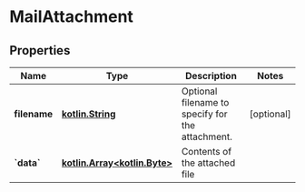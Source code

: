 # MailAttachment

## Properties
Name | Type | Description | Notes
------------ | ------------- | ------------- | -------------
**filename** | [**kotlin.String**](.md) | Optional filename to specify for the attachment. |  [optional]
**&#x60;data&#x60;** | [**kotlin.Array&lt;kotlin.Byte&gt;**](kotlin.Array&lt;kotlin.Byte&gt;.md) | Contents of the attached file | 
